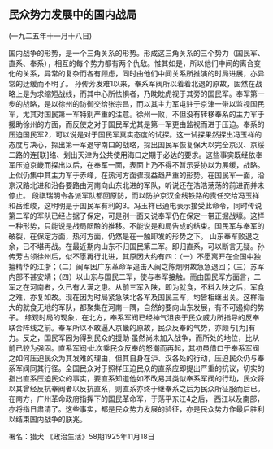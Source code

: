 ## 民众势力发展中的国内战局

(一九二五年十一月十八日)

国内战争的形势，是一个三角关系的形势。形成这三角关系的三个势力（国民军、直系、奉系），相互的每个势力都有两个仇敌。惟其如是，所以他们中间的离合变化的关系，异常的复杂而各有顾虑，同时由他们中间关系所推演的时局进展，亦异常的迂缓而不明了。
孙传芳发难1以来，奉系军阀所以着着北退的原故，固然在战略上是为求缩短战线，而其中心所怯惧者，乃眈眈虎视于其旁的国民军。奉军第一步的战略，是以徐州的防御交给张宗昌，而以其主力军屯驻于京津一带以监视国民军，尤其对国民第一军特别严重的注意。徐州一败，不但没有转移奉系的主力军于援助徐州的方面，而反使之对于国民军尤其是第一军更由监视而进于压迫。奉系的压迫国民军2，可以说是对于国民军真实态度的试探。这一试探果然探出冯玉祥的态度与决心，探出第一军退守南口的战略，探出国民军恢复保大以完全京汉、京绥二路的连[联]络、划出天津为公共使用海口之期于必达的要求。这些事实既经依奉军压迫京畿而探出以后，在奉军一面，表面上乃不得不暂示妥协以为展缓，战略。上似仍集中其主力军于赤峰，在热河方面骤现益趋严重的形势。在国民军一面，沿京汉路北进和沿各要路由河南向山东北进的军队，听说还在浩浩荡荡的前进而并未停止。
段祺瑞明令各派军队都回原防，而以防护京汉全线铁路的责任交给冯玉祥和岳维峻，这明明是于国民军有利的3。冯玉祥已通电表示接受此命令，同时传说第二军的军队已经占据了保定，可是别一面又说奉军仍在保定一带正掘战壕。这样一种形势，只能说是战局酝酿的推移。不能说是和局告成的结束。国民军与奉军的破裂，在保定方面，热河方面，仍然是在一触即发的形势之下。
山东奉军败退之余，已不堪再战。在最近期内山东不归国民第二军。即归直系，可以断言无疑。孙传芳占领徐州后，似不愿再行北进，其原因大约有四：（一）不愿离开在全国中独擅精华的江浙；（二）闽军因广东革命军追击人闽之陈炯明故急急退回；（三）苏军内部不甚安靖；（四）以山东与国民二军，使与奉军接触。而由国民军方面言，二军之在河南者，久已有人满之患。从前三军入陕，即为就食，不料入陕之后，军食之难，亦复如故。现在因为时局紧急陕北各军及国民三军，均皆相继出关。这样浩大的就食无地的军队，都聚集在河南一隅，自然的要向山东发展，有不可遏抑的势子。
综观时局的现象，在北方，奉系军阀已经神气沮丧于民众威力所指导的反奉联合阵线之前。奉军所以不敢逼入京畿的原故，民众反奉的气势，亦颇与[为]有力。反之，国民军因为得到民众的援助·虽然尚未加入战争，而所处的地位，比从前已较为强固。直系军阀·此次乘民众反奉的怒潮而再起，其初虽借口于奉系军阀之如何压迫民众为其发难的理由，但其自身在沪、汉各处的行动，压迫民众仍与奉系军阀同其行径。全国民众对于照样压迫民众的直系应即提出严重的抗议，切实的指出直系压迫民众的事实，要直系知道他如不改易其类似奉系军阀的行动，民众将以其曾经反抗奉阀者以反抗直系，则直系亦终于继奉系之后为民众所征服而后已。在南方，广州革命政府指挥下的国民革命军，于荡平东江4之后，
西江以及南部，亦将指日肃清了。这些事实，都是民众势力发展的验征，亦是民众势力作最后胜利以结束国内战争的朕兆。

署名：猎犬
《政治生活》58期1925年11月18日

